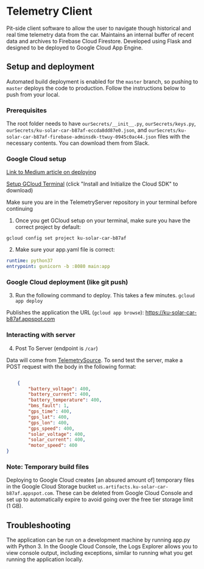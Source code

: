# Telemetry Client
Pit-side client software to allow the user to navigate though historical and real time telemetry data from the car. Maintains an internal buffer of recent data and archives to Firebase Cloud Firestore. Developed using Flask and designed to be deployed to Google Cloud App Engine.

## Setup and deployment
Automated build deployment is enabled for the `master` branch, so pushing to `master` deploys the code to production. Follow the instructions below to push from your local.

### Prerequisites
The root folder needs to have `ourSecrets/__init__.py`, `ourSecrets/keys.py`, `ourSecrets/ku-solar-car-b87af-eccda8dd87e0.json`, and `ourSecrets/ku-solar-car-b87af-firebase-adminsdk-ttwuy-0945c0ac44.json`
files with the necessary contents. You can download them from Slack.

### Google Cloud setup
[Link to Medium article on deploying](https://medium.com/@dmahugh_70618/deploying-a-flask-app-to-google-app-engine-faa883b5ffab)

[Setup GCloud Terminal](https://cloud.google.com/appengine/docs/standard/python3/setting-up-environment) (click "Install and Initialize the Cloud SDK" to download)

Make sure you are in the TelemetryServer repository in your terminal before continuing

1. Once you get GCloud setup on your terminal, make sure you have the correct project by default:

`gcloud config set project ku-solar-car-b87af`

2. Make sure your app.yaml file is correct:

```YAML
runtime: python37
entrypoint: gunicorn -b :8080 main:app
```

### Google Cloud deployment (like git push)
3. Run the following command to deploy. This takes a few minutes.
`gcloud app deploy`

Publishes the application the URL (`gcloud app browse`): https://ku-solar-car-b87af.appspot.com

### Interacting with server
4. Post To Server (endpoint is `/car`)

Data will come from [TelemetrySource](https://github.com/KU-Solar-Car/TelemetrySource). To send test the server, make a POST request with the body in the following format:

```json

    {
        "battery_voltage": 400,
        "battery_current": 400,
        "battery_temperature": 400,
        "bms_fault": 1,
        "gps_time": 400,
        "gps_lat": 400,
        "gps_lon": 400,
        "gps_speed": 400,
        "solar_voltage": 400,
        "solar_current": 400,
        "motor_speed": 400
}

```

### Note: Temporary build files

Deploying to Google Cloud creates \[an absured amount of\] temporary files in the Google Cloud Storage bucket `us.artifacts.ku-solar-car-b87af.appspot.com`. These can be deleted from Google Cloud Console and set up to automatically expire to avoid going over the free tier storage limit (1 GB). 

## Troubleshooting

The application can be run on a development machine by running app.py with Python 3. In the Google Cloud Console, the Logs Explorer allows you to view console output, including exceptions, similar to running what you get running the application locally.
